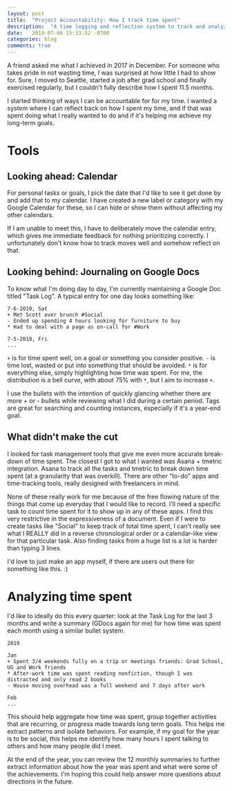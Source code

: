 ```yaml
---
layout: post
title:  "Project Accountability: How I track time spent"
description:  "A time logging and reflection system to track and analyze where time was spent and how to optimize it to achieve goals."
date:   2019-07-06 15:33:52 -0700
categories: blog
comments: true
---
```

A friend asked me what I achieved in 2017 in December. For someone who takes pride in not wasting time, I was surprised at how little I had to show for. Sure, I moved to Seattle, started a job after grad school and finally exercised regularly, but I couldn't fully describe how I spent 11.5 months.

I started thinking of ways I can be accountable for for my time. I wanted a system where I can reflect back on how I spent my time, and if that was spent doing what I really wanted to do and if it's helping me achieve my long-term goals. 

# Tools

## Looking ahead: Calendar

For personal tasks or goals, I pick the date that I'd like to see it get done by and add that to my calendar. I have created a new label or category with my Google Calendar for these, so I can hide or show them without affecting my other calendars. 

If I am unable to meet this, I have to deliberately move the calendar entry, which gives me immediate feedback for nothing prioritizing correctly. I unfortunately don't know how to track moves well and somehow reflect on that.

## Looking behind: Journaling on Google Docs

To know what I'm doing day to day, I'm currently maintaining a Google Doc titled "Task Log". A typical entry for one day looks something like:

```
7-6-2019, Sat
+ Met Scott over brunch #Social
- Ended up spending 4 hours looking for furniture to buy
* Had to deal with a page as on-call for #Work

7-5-2019, Fri
...
```

`+` is for time spent well, on a goal or something you consider positive. `-` is time lost, wasted or put into something that should be avoided. `*` is for everything else, simply highlighting how time was spent. For me, the distribution is a bell curve, with about 75% with `*`, but I aim to increase `+`. 

I use the bullets with the intention of quickly glancing whether there are more + or - bullets while reviewing what I did during a certain period. Tags are great for searching and counting instances, especially if it's a year-end goal.

## What didn't make the cut

I looked for task management tools that give me even more accurate break-down of time spent. The closest I got to what I wanted was Asana + tmetric integration. Asana to track all the tasks and tmetric to break down time spent (at a granularity that was overkill). There are other "to-do" apps and time-tracking tools, really designed with freelancers in mind. 

None of these really work for me because of the free flowing nature of the things that come up everyday that I would like to record. I'll need a specific task to count time spent for it to show up in any of these apps. I find this very restrictive in the expressiveness of a document. Even if I were to create tasks like "Social" to keep track of total time spent, I can't really see what I REALLY did in a reverse chronological order or a calendar-like view for that particular task. Also finding tasks from a huge list is a lot is harder than typing 3 lines. 

I'd love to just make an app myself, if there are users out there for something like this. :) 

# Analyzing time spent

I'd like to ideally do this every quarter: look at the Task Log for the last 3 months and write a summary (GDocs again for me) for how time was spent each month using a similar bullet system. 

```
2019

Jan
+ Spent 3/4 weekends fully on a trip or meetings friends: Grad School, UG and Work friends
* After-work time was spent reading nonfiction, though I was distracted and only read 2 books
- House moving overhead was a full weekend and 7 days after work

Feb
...
```

This should help aggregate how time was spent, group together activities that are recurring, or progress made towards long term goals. This helps me extract patterns and isolate behaviors. For example, if my goal for the year is to be social, this helps me identify how many hours I spent talking to others and how many people did I meet. 

At the end of the year, you can review the 12 monthly summaries to further extract information about how the year was spent and what were some of the achievements. I'm hoping this could help answer more questions about directions in the future.

